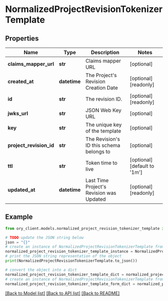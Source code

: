 # NormalizedProjectRevisionTokenizerTemplate


## Properties

Name | Type | Description | Notes
------------ | ------------- | ------------- | -------------
**claims_mapper_url** | **str** | Claims mapper URL | [optional] 
**created_at** | **datetime** | The Project&#39;s Revision Creation Date | [optional] [readonly] 
**id** | **str** | The revision ID. | [optional] [readonly] 
**jwks_url** | **str** | JSON Web Key URL | [optional] 
**key** | **str** | The unique key of the template | [optional] 
**project_revision_id** | **str** | The Revision&#39;s ID this schema belongs to | [optional] 
**ttl** | **str** | Token time to live | [optional] [default to '1m']
**updated_at** | **datetime** | Last Time Project&#39;s Revision was Updated | [optional] [readonly] 

## Example

```python
from ory_client.models.normalized_project_revision_tokenizer_template import NormalizedProjectRevisionTokenizerTemplate

# TODO update the JSON string below
json = "{}"
# create an instance of NormalizedProjectRevisionTokenizerTemplate from a JSON string
normalized_project_revision_tokenizer_template_instance = NormalizedProjectRevisionTokenizerTemplate.from_json(json)
# print the JSON string representation of the object
print(NormalizedProjectRevisionTokenizerTemplate.to_json())

# convert the object into a dict
normalized_project_revision_tokenizer_template_dict = normalized_project_revision_tokenizer_template_instance.to_dict()
# create an instance of NormalizedProjectRevisionTokenizerTemplate from a dict
normalized_project_revision_tokenizer_template_form_dict = normalized_project_revision_tokenizer_template.from_dict(normalized_project_revision_tokenizer_template_dict)
```
[[Back to Model list]](../README.md#documentation-for-models) [[Back to API list]](../README.md#documentation-for-api-endpoints) [[Back to README]](../README.md)


